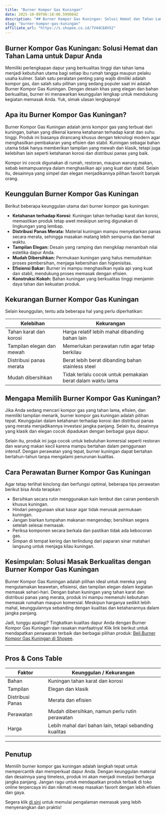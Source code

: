 ```yaml
---
title: "Burner Kompor Gas Kuningan"
date: 2025-10-09T06:18:06.599084Z
description: "## Burner Kompor Gas Kuningan: Solusi Hemat dan Tahan Lama untuk Dapur Anda..."
slug: "burner-kompor-gas-kuningan"
affiliate_url: "https://s.shopee.co.id/7V44C68VX2"
---
```

## Burner Kompor Gas Kuningan: Solusi Hemat dan Tahan Lama untuk Dapur Anda

Memiliki perlengkapan dapur yang berkualitas tinggi dan tahan lama menjadi kebutuhan utama bagi setiap ibu rumah tangga maupun pelaku usaha kuliner. Salah satu peralatan penting yang wajib dimiliki adalah kompor gas, dan salah satu pilihan yang sedang populer saat ini adalah Burner Kompor Gas Kuningan. Dengan desain khas yang elegan dan bahan berkualitas, burner ini menawarkan keunggulan lengkap untuk mendukung kegiatan memasak Anda. Yuk, simak ulasan lengkapnya!

## Apa itu Burner Kompor Gas Kuningan?

Burner Kompor Gas Kuningan adalah jenis kompor gas yang terbuat dari kuningan, bahan yang dikenal karena ketahanan terhadap karat dan suhu tinggi. Produk ini biasanya dirancang khusus dengan teknologi modern agar menghasilkan pembakaran yang efisien dan stabil. Kuningan sebagai bahan utama tidak hanya memberikan tampilan yang mewah dan klasik, tetapi juga kelebihan lain seperti ketahanan korosi dan distribusi panas yang baik.

Kompor ini cocok digunakan di rumah, restoran, maupun warung makan, sebab kemampuannya dalam menghasilkan api yang kuat dan stabil. Selain itu, desainnya yang simpel dan elegan menjadikannya pilihan favorit banyak orang.

## Keunggulan Burner Kompor Gas Kuningan

Berikut beberapa keunggulan utama dari burner kompor gas kuningan:

- **Ketahanan terhadap Korosi:** Kuningan tahan terhadap karat dan korosi, memastikan produk tetap awet meskipun sering digunakan di lingkungan yang lembap.
- **Distribusi Panas Merata:** Material kuningan mampu menyebarkan panas secara merata, sehingga masakan matang lebih sempurna dan hemat waktu.
- **Tampilan Elegan:** Desain yang ramping dan mengkilap menambah nilai estetika dapur Anda.
- **Mudah Dibersihkan:** Permukaan kuningan yang halus memudahkan proses pembersihan, menjaga kebersihan dan higienisitas.
- **Efisiensi Bakar:** Burner ini mampu menghasilkan nyala api yang kuat dan stabil, mendukung proses memasak dengan efisien.
- **Konstruksi Kokoh:** Bahan kuningan yang berkualitas tinggi menjamin daya tahan dan kekuatan produk.

## Kekurangan Burner Kompor Gas Kuningan

Selain keunggulan, tentu ada beberapa hal yang perlu diperhatikan:

| Kelebihan | Kekurangan |
|------------|--------------|
| Tahan karat dan korosi | Harga relatif lebih mahal dibanding bahan lain |
| Tampilan elegan dan mewah | Memerlukan perawatan rutin agar tetap berkilau |
| Distribusi panas merata | Berat lebih berat dibanding bahan stainless steel |
| Mudah dibersihkan | Tidak terlalu cocok untuk pemakaian berat dalam waktu lama |

## Mengapa Memilih Burner Kompor Gas Kuningan?

Jika Anda sedang mencari kompor gas yang tahan lama, efisien, dan memiliki tampilan menarik, burner kompor gas kuningan adalah pilihan tepat. Keunggulan dalam ketahanan terhadap korosi dan distribusi panas yang merata menjadikannya investasi jangka panjang. Selain itu, desainnya yang klasik dan elegan cocok dipadukan dengan berbagai gaya dapur.

Selain itu, produk ini juga cocok untuk kebutuhan komersial seperti restoran dan warung makan kecil karena mampu bertahan dalam penggunaan intensif. Dengan perawatan yang tepat, burner kuningan dapat bertahan bertahun-tahun tanpa mengalami penurunan kualitas.

## Cara Perawatan Burner Kompor Gas Kuningan

Agar tetap terlihat kinclong dan berfungsi optimal, beberapa tips perawatan berikut bisa Anda terapkan:

- Bersihkan secara rutin menggunakan kain lembut dan cairan pembersih khusus kuningan.
- Hindari penggunaan sikat kasar agar tidak merusak permukaan kuningan.
- Jangan biarkan tumpahan makanan mengendap; bersihkan segera setelah selesai memasak.
- Periksa komponen secara berkala dan pastikan tidak ada kebocoran gas.
- Simpan di tempat kering dan terlindung dari paparan sinar matahari langsung untuk menjaga kilau kuningan.

## Kesimpulan: Solusi Masak Berkualitas dengan Burner Kompor Gas Kuningan

Burner Kompor Gas Kuningan adalah pilihan ideal untuk mereka yang mengutamakan keawetan, efisiensi, dan tampilan elegan dalam kegiatan memasak sehari-hari. Dengan bahan kuningan yang tahan karat dan distribusi panas yang merata, produk ini mampu memenuhi kebutuhan memasak rumahan maupun komersial. Meskipun harganya sedikit lebih mahal, keunggulannya sebanding dengan kualitas dan ketahanannya dalam jangka panjang.

Jadi, tunggu apalagi? Tingkatkan kualitas dapur Anda dengan Burner Kompor Gas Kuningan dan rasakan manfaatnya! Klik link berikut untuk mendapatkan penawaran terbaik dan berbagai pilihan produk: [Beli Burner Kompor Gas Kuningan di Shopee](https://s.shopee.co.id/7V44C68VX2).

---

## Pros & Cons Table

| Faktor                  | Keunggulan / Kekurangan                                |
|-------------------------|--------------------------------------------------------|
| Bahan                   | Kuningan tahan karat dan korosi                       |
| Tampilan                | Elegan dan klasik                                    |
| Distribusi Panas        | Merata dan efisien                                   |
| Perawatan               | Mudah dibersihkan, namun perlu rutin perawatan      |
| Harga                   | Lebih mahal dari bahan lain, tetapi sebanding kualitas|

---

## Penutup

Memilih burner kompor gas kuningan adalah langkah tepat untuk mempercantik dan memperkuat dapur Anda. Dengan keunggulan material dan desainnya yang timeless, produk ini akan menjadi investasi berharga jangka panjang. Jangan ragu untuk mendapatkan produk terbaik di toko online terpercaya ini dan nikmati resep masakan favorit dengan lebih efisien dan gaya.

Segera klik [di sini](https://s.shopee.co.id/7V44C68VX2) untuk memulai pengalaman memasak yang lebih menyenangkan dan praktis!